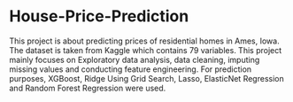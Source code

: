 # House-Price-Prediction
This project is about predicting prices of residential homes in Ames, Iowa. The dataset is taken from Kaggle which contains 79 variables. 
This project mainly focuses on Exploratory data analysis, data cleaning, imputing missing values and conducting feature engineering.
For prediction purposes, XGBoost, Ridge Using Grid Search, Lasso, ElasticNet Regression and Random Forest Regression were used.
